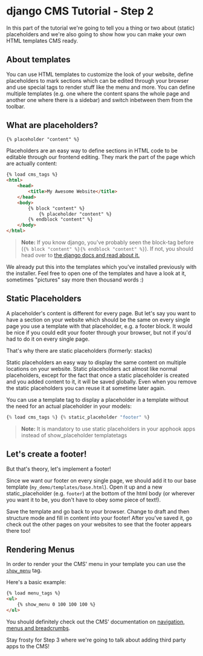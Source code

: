 django CMS Tutorial - Step 2
============================

In this part of the tutorial we're going to tell you a thing or two about (static) placeholders and we're also going to show how you can make your own HTML templates CMS ready.

About templates
---------------

You can use HTML templates to customize the look of your website, define placeholders to mark sections which can be edited through your browser and use special tags to render stuff like the menu and more. You can define multiple templates (e.g. one where the content spans the whole page and another one where there is a sidebar) and switch inbetween them from the toolbar.

What are placeholders?
---------------------

```html
{% placeholder "content" %}
```

Placeholders are an easy way to define sections in HTML code to be editable through our frontend editing. They mark the part of the page which are actually content:

```html
{% load cms_tags %}
<html>
    <head>
        <title>My Awesome Website</title>
    </head>
    <body>
        {% block "content" %}
            {% placeholder "content" %}
        {% endblock "content" %}
    </body>
</html>
```

> **Note:** If you know django, you've probably seen the block-tag before (`{% block "content" %}{% endblock "content" %}`). If not, you should head over to [the django docs and read about it.](https://docs.djangoproject.com/en/dev/topics/templates/)

We already put this into the templates which you've installed previously with the installer. Feel free to open one of the templates and have a look at it, sometimes "pictures" say more then thousand words :)

Static Placeholders
-------------------

A placeholder's content is different for every page. But let's say you want to have a section on your website which should be the same on every single page you use a template with that placeholder, e.g. a footer block. It would be nice if you could edit your footer through your browser, but not if you'd had to do it on every single page.

That's why there are static placeholders (formerly: stacks)

Static placeholders an easy way to display the same content on multiple locations on your website. Static placeholders act almost like normal placeholders, except for the fact that once a static placeholder is created and you added content to it, it will be saved globally. Even when you remove the static placeholders you can reuse it at sometime later again.

You can use a template tag to display a placeholder in a template without the need for an actual placeholder in your models:

```python
{% load cms_tags %} {% static_placeholder "footer" %}
```

> **Note:** It is mandatory to use static placeholders in your apphook apps instead of show_placeholder templatetags

Let's create a footer!
----------------------

But that's theory, let's implement a footer!

Since we want our footer on every single page, we should add it to our base template (`my_demo/templates/base.html`). Open it up and a new static_placeholder (e.g. `footer`) at the bottom of the html body (or wherever you want it to be, you don't have to obey some piece of text!).

Save the template and go back to your browser. Change to draft and then structure mode and fill in content into your footer! After you've saved it, go check out the other pages on your websites to see that the footer appears there too!


Rendering Menus
---------------

In order to render your the CMS' menu in your template you can use the [`show_menu`](http://docs.django-cms.org/en/develop/getting_started/navigation.html#show-menu) tag.

Here's a basic example:
```html
{% load menu_tags %}
<ul>
    {% show_menu 0 100 100 100 %}
</ul>
```

You should definitely check out the CMS' documentation on [navigation, menus and breadcrumbs](http://docs.django-cms.org/en/develop/getting_started/navigation.html#navigation).


Stay frosty for Step 3 where we're going to talk about adding third party apps to the CMS!

